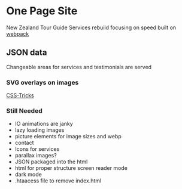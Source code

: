 # One Page Site
New Zealand Tour Guide Services rebuild focusing on speed built on [webpack](https://webpack.js.org)

## JSON data
Changeable areas for services and testimonials are served

### SVG overlays on images
[CSS-Tricks](https://css-tricks.com/creating-non-rectangular-headers/)

### Still Needed
* IO animations are janky
* lazy loading images
* picture elements for image sizes and webp
* contact
* Icons for services
* parallax images?
* JSON packaged into the html
* html for proper structure screen reader mode
* dark mode
* .htaacess file to remove index.html
